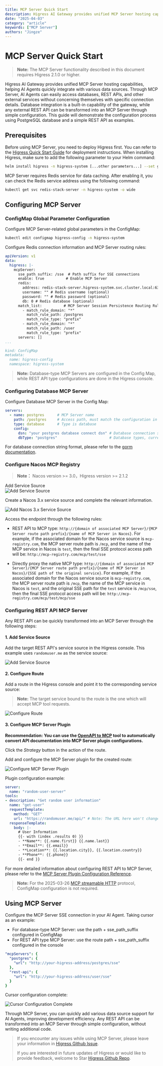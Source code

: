 ```yaml
---
title: MCP Server Quick Start
description: Higress AI Gateway provides unified MCP Server hosting capabilities, helping AI Agents quickly integrate with various data sources. Through MCP Server, AI Agents can easily access databases, REST APIs, and other external services without concerning themselves with specific connection details. 
date: "2025-04-03"
category: "article"
keywords: ["MCP Server"]
authors: "Jingze"
---
```


# MCP Server Quick Start

> **Note:** The MCP Server functionality described in this document requires Higress 2.1.0 or higher.

Higress AI Gateway provides unified MCP Server hosting capabilities, helping AI Agents quickly integrate with various data sources. Through MCP Server, AI Agents can easily access databases, REST APIs, and other external services without concerning themselves with specific connection details. Database integration is a built-in capability of the gateway, while any external REST API can be transformed into an MCP Server through simple configuration. This guide will demonstrate the configuration process using PostgreSQL database and a simple REST API as examples.

## Prerequisites

Before using MCP Server, you need to deploy Higress first. You can refer to the [Higress Quick Start Guide](https://higress.cn/en/docs/latest/user/quickstart) for deployment instructions. When installing Higress, make sure to add the following parameter to your Helm command:

```bash
helm install higress -n higress-system [...other parameters...] --set global.enableRedis=true
```

MCP Server requires Redis service for data caching. After enabling it, you can check the Redis service address using the following command:

```bash
kubectl get svc redis-stack-server -n higress-system -o wide
```

## Configuring MCP Server

### ConfigMap Global Parameter Configuration

Configure MCP Server-related global parameters in the ConfigMap:

```bash
kubectl edit configmap higress-config -n higress-system
```

Configure Redis connection information and MCP Server routing rules:

```yaml
apiVersion: v1
data:
  higress: |-
    mcpServer:
      sse_path_suffix: /sse  # Path suffix for SSE connections
      enable: true          # Enable MCP Server
      redis:
        address: redis-stack-server.higress-system.svc.cluster.local:6379 # Redis service address
        username: "" # Redis username (optional)
        password: "" # Redis password (optional)
        db: 0 # Redis database (optional)
      match_list:          # MCP Server Session Persistence Routing Rules (When the following paths are matched, they will be recognized as an MCP session, and session persistence will be maintained through mechanisms such as SSE)
        - match_rule_domain: "*"
          match_rule_path: /postgres
          match_rule_type: "prefix"
        - match_rule_domain: "*"
          match_rule_path: /user
          match_rule_type: "prefix"
      servers: []
...

kind: ConfigMap
metadata:
  name: higress-config
  namespace: higress-system
```

> **Note:** Database-type MCP Servers are configured in the Config Map, while REST API type configurations are done in the Higress console.

### Configuring Database MCP Server

Configure Database MCP Server in the Config Map:

```yaml
servers:
  - name: postgres      # MCP Server name
    path: /postgres     # Access path, must match the configuration in match_list
    type: database      # Type is database
    config:
      dsn: "your postgres database connect dsn" # Database connection string
      dbType: "postgres"                        # Database types, currently supported: postgres/mysql/clickhouse/sqlite
```

For database connection string format, please refer to the [gorm documentation](https://gorm.io/docs/connecting_to_the_database.html).

### Configure Nacos MCP Registry
> **Note：**
> Nacos version >= 3.0，Higress version >= 2.1.2

Add Service Source  
![Add Service Source](https://img.alicdn.com/imgextra/i3/O1CN01Ksd48C1ru4g6ep9SU_!!6000000005690-2-tps-2422-198.png)

Create a Nacos 3.x service source and complete the relevant information.

![Add Nacos 3.x Service Source](https://img.alicdn.com/imgextra/i3/O1CN01FGvSE71HVVGHTp1Cu_!!6000000000763-2-tps-588-1039.png)

Access the endpoint through the following rules:
+ REST API to MCP type: `http://{domain of associated MCP Server}/{MCP Server route path prefix}/{name of MCP Server in Nacos}`. For example, if the associated domain for the Nacos service source is `mcp-registry.com`, the MCP server route path is `/mcp`, and the name of the MCP service in Nacos is `test`, then the final SSE protocol access path will be:
  `http://mcp-registry.com/mcp/test/sse`

+ Directly proxy the native MCP type: `http://{domain of associated MCP Server}/{MCP Server route path prefix}/{name of MCP Server in Nacos}/{SSE path of the original service}`. For example, if the associated domain for the Nacos service source is `mcp-registry.com`, the MCP server route path is `/mcp`, the name of the MCP service in Nacos is `test`, and the original SSE path for the `test` service is `/mcp/sse`, then the final SSE protocol access path will be:
  `http://mcp-registry.com/mcp/test/mcp/sse`

### Configuring REST API MCP Server

Any REST API can be quickly transformed into an MCP Server through the following steps:

#### 1. Add Service Source

Add the target REST API's service source in the Higress console. This example uses `randomuser.me` as the service source:

![Add Service Source](https://github.com/user-attachments/assets/fcd06141-8970-4e9b-8061-f472ba6fa07a)

#### 2. Configure Route

Add a route in the Higress console and point it to the corresponding service source:

> **Note:**
> The target service bound to the route is the one which will accept MCP tool requests.

![Configure Route](https://github.com/user-attachments/assets/639426c3-3c74-4268-b12f-c0173c1620ab)

#### 3. Configure MCP Server Plugin

**Recommendation: You can use the [OpenAPI to MCP](https://github.com/higress-group/openapi-to-mcpserver) tool to automatically convert API documentation into MCP Server plugin configurations.**

Click the *Strategy* button in the action of the route.

Add and configure the MCP Server plugin for the created route:

![Configure MCP Server Plugin](https://github.com/user-attachments/assets/935dab27-c2f2-46c3-9f5c-702b642ae512)

Plugin configuration example:

```yaml
server:
  name: "random-user-server"
tools:
- description: "Get random user information"
  name: "get-user"
  requestTemplate:
    method: "GET"
    url: "https://randomuser.me/api/" # Note: The URL here won't change the target service of the route.
  responseTemplate:
    body: |-
      # User Information
      {{- with (index .results 0) }}
      - **Name**: {{.name.first}} {{.name.last}}
      - **Email**: {{.email}}
      - **Location**: {{.location.city}}, {{.location.country}}
      - **Phone**: {{.phone}}
      {{- end }}
```

For more detailed information about configuring REST API to MCP Server, please refer to the [MCP Server Plugin Configuration Reference](../ai/mcp-server.md).

> **Note:** For the 2025-03-26 [MCP streamable HTTP](https://spec.modelcontextprotocol.io/specification/2025-03-26/) protocol, ConfigMap configuration is not required.

## Using MCP Server

Configure the MCP Server SSE connection in your AI Agent. Taking cursor as an example:

* For database-type MCP Server: use the path + sse_path_suffix configured in ConfigMap
* For REST API type MCP Server: use the route path + sse_path_suffix configured in the console

```yaml
"mcpServers": {
  "postgres": {
    "url": "http://your-higress-address/postgres/sse"
  },
  "rest-api": {
    "url": "http://your-higress-address/user/sse"
  }
}
```

Cursor configuration complete:

![Cursor Configuration Complete](https://gw.alicdn.com/imgextra/i2/O1CN01Z0nnk91NOWuMXb0Tv_!!6000000001560-0-tps-1908-638.jpg)

Through MCP Server, you can quickly add various data source support for AI Agents, improving development efficiency. Any REST API can be transformed into an MCP Server through simple configuration, without writing additional code.

> If you encounter any issues while using MCP Server, please leave your information in [Higress Github Issue](https://github.com/alibaba/higress/issues).
> 
> If you are interested in future updates of Higress or would like to provide feedback, welcome to Star [Higress Github Repo](https://github.com/alibaba/higress/).
